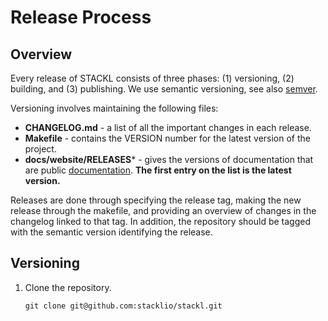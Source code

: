 # Release Process

## Overview

Every release of STACKL consists of three phases: (1) versioning, (2) building, and (3) publishing.
We use semantic versioning, see also [semver](https://semver.org/).

Versioning involves maintaining the following files:

- **CHANGELOG.md** - a list of all the important changes in each release.
- **Makefile** - contains the VERSION number for the latest version of the project.
- **docs/website/RELEASES*** - gives the versions of documentation that are public [documentation](https://www.stackl.io/docs). 
__The first entry on the list is the latest version.__

Releases are done through specifying the release tag, making the new release through the makefile, and providing an overview of changes in the changelog linked to that tag.
In addition, the repository should be tagged with the semantic version identifying the release.

## Versioning

1. Clone the repository.

	```
	git clone git@github.com:stacklio/stackl.git
	```

